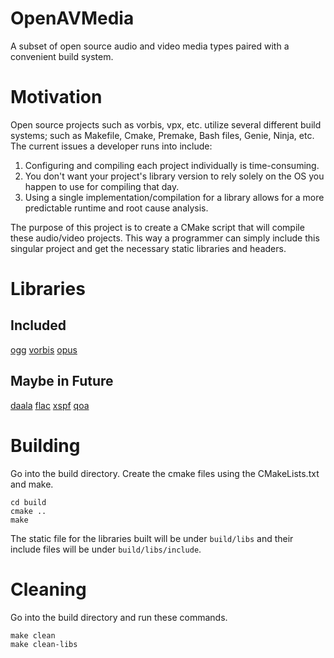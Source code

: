 # OpenAVMedia
A subset of open source audio and video media types paired with a convenient build system. 

# Motivation
Open source projects such as vorbis, vpx, etc. utilize several different build systems; such as Makefile, Cmake, Premake, Bash files, Genie, Ninja, etc. The current issues a developer runs into include:

1. Configuring and compiling each project individually is time-consuming.
2. You don't want your project's library version to rely solely on the OS you happen to use for compiling that day.
3. Using a single implementation/compilation for a library allows for a more predictable runtime and root cause analysis.

The purpose of this project is to create a CMake script that will compile these audio/video projects. This way a programmer can simply include this singular project and get the necessary static libraries and headers.

# Libraries
## Included
[ogg](https://github.com/xiph/ogg)
[vorbis](https://github.com/xiph/vorbis)
[opus](https://github.com/xiph/opus)

## Maybe in Future
[daala](https://github.com/xiph/daala)
[flac](https://github.com/xiph/flac)
[xspf](https://sourceforge.net/projects/libspiff/)
[qoa](https://github.com/phoboslab/qoa)

# Building
Go into the build directory. Create the cmake files using the CMakeLists.txt and make.
```
cd build
cmake ..
make
```
The static file for the libraries built will be under `build/libs` and their include files will be under `build/libs/include`.

# Cleaning
Go into the build directory and run these commands.
```
make clean
make clean-libs
```